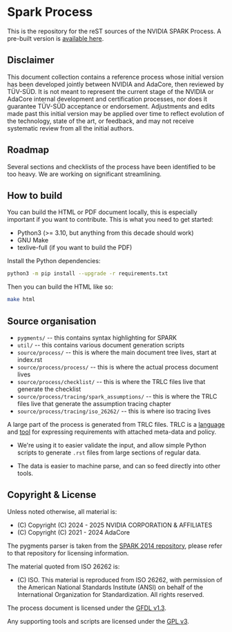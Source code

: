 # Spark Process

This is the repository for the reST sources of the NVIDIA SPARK
Process. A pre-built version is [available
here](https://nvidia.github.io/spark-process/).

## Disclaimer

This document collection contains a reference process whose initial
version has been developed jointly between NVIDIA and AdaCore, then
reviewed by TÜV-SÜD. It is not meant to represent the current stage of
the NVIDIA or AdaCore internal development and certification
processes, nor does it guarantee TÜV-SÜD acceptance or
endorsement. Adjustments and edits made past this initial version may
be applied over time to reflect evolution of the technology, state of
the art, or feedback, and may not receive systematic review from all
the initial authors.

## Roadmap

Several sections and checklists of the process have been identified to
be too heavy. We are working on significant streamlining.

## How to build

You can build the HTML or PDF document locally, this is especially
important if you want to contribute. This is what you need to get
started:

* Python3 (>= 3.10, but anything from this decade should work)
* GNU Make
* texlive-full (if you want to build the PDF)

Install the Python dependencies:

```bash
python3 -m pip install --upgrade -r requirements.txt
```

Then you can build the HTML like so:

```bash
make html
```

## Source organisation

* `pygments/` -- this contains syntax highlighting for SPARK
* `util/` -- this contains various document generation scripts
* `source/process/` -- this is where the main document tree lives,
  start at index.rst
* `source/process/process/` -- this is where the actual process
  document lives
* `source/process/checklist/` -- this is where the TRLC files live
  that generate the checklist
* `source/process/tracing/spark_assumptions/` -- this is where the
  TRLC files live that generate the assumption tracing chapter
* `source/process/tracing/iso_26262/` -- this is where iso tracing
  lives

A large part of the process is generated from TRLC files. TRLC is a
[language](https://bmw-software-engineering.github.io/trlc/lrm.html)
and [tool](https://github.com/bmw-software-engineering/trlc) for
expressing requirements with attached meta-data and policy.

* We're using it to easier validate the input, and allow simple Python
  scripts to generate `.rst` files from large sections of regular
  data.

* The data is easier to machine parse, and can so feed directly into
  other tools.

## Copyright & License

Unless noted otherwise, all material is:

* (C) Copyright (C) 2024 - 2025 NVIDIA CORPORATION & AFFILIATES
* (C) Copyright (C) 2021 - 2024 AdaCore

The pygments parser is taken from the [SPARK 2014
repository](https://github.com/AdaCore/spark2014/blob/master/docs/sphinx_support/ada_pygments.py),
please refer to that repository for licensing information.

The material quoted from ISO 26262 is:

* (C) ISO. This material is reproduced from ISO 26262, with permission of
  the American National Standards Institute (ANSI) on behalf of the
  International Organization for Standardization. All rights reserved.

The process document is licensed under the [GFDL
v1.3](https://www.gnu.org/licenses/fdl-1.3.en.html#license-text).

Any supporting tools and scripts are licensed under the [GPL
v3](https://www.gnu.org/licenses/gpl-3.0.html#license-text).
